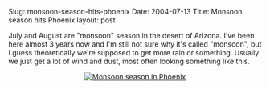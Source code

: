 Slug: monsoon-season-hits-phoenix
Date: 2004-07-13
Title: Monsoon season hits Phoenix
layout: post

July and August are &quot;monsoon&quot; season in the desert of Arizona. I&#39;ve been here almost 3 years now and I&#39;m still not sure why it&#39;s called &quot;monsoon&quot;, but I guess theoretically we&#39;re supposed to get more rain or something. Usually we just get a lot of wind and dust, most often looking something like this.

<div align="center"><a href="http://redmonk.net/mt/mt-static/uploads/monsoon.jpg" title="Monsoon season in Phoenix"><img alt="Monsoon season in Phoenix" border="0" class="at-xid-6a010534988cd3970b0120a5b3633d970c" src="http://steveivy.typepad.com/.a/6a010534988cd3970b0120a5b3633d970c-pi" /></a></div>
